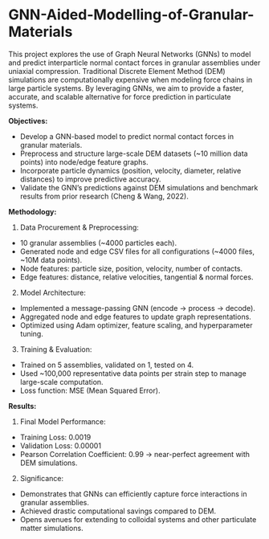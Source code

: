# GNN-Aided-Modelling-of-Granular-Materials
This project explores the use of Graph Neural Networks (GNNs) to model and predict interparticle normal contact forces in granular assemblies under uniaxial compression.
Traditional Discrete Element Method (DEM) simulations are computationally expensive when modeling force chains in large particle systems. By leveraging GNNs, we aim to provide a faster, accurate, and scalable alternative for force prediction in particulate systems. 

**Objectives:**
- Develop a GNN-based model to predict normal contact forces in granular materials.
- Preprocess and structure large-scale DEM datasets (~10 million data points) into node/edge feature graphs.
- Incorporate particle dynamics (position, velocity, diameter, relative distances) to improve predictive accuracy.
- Validate the GNN’s predictions against DEM simulations and benchmark results from prior research (Cheng & Wang, 2022).

**Methodology:**

1. Data Procurement & Preprocessing:
- 10 granular assemblies (~4000 particles each).
- Generated node and edge CSV files for all configurations (~4000 files, ~10M data points).
- Node features: particle size, position, velocity, number of contacts.
- Edge features: distance, relative velocities, tangential & normal forces.

2. Model Architecture:
- Implemented a message-passing GNN (encode → process → decode).
- Aggregated node and edge features to update graph representations.
- Optimized using Adam optimizer, feature scaling, and hyperparameter tuning.

3. Training & Evaluation:
- Trained on 5 assemblies, validated on 1, tested on 4.
- Used ~100,000 representative data points per strain step to manage large-scale computation.
- Loss function: MSE (Mean Squared Error).

**Results:**
1. Final Model Performance:
- Training Loss: 0.0019
- Validation Loss: 0.00001
- Pearson Correlation Coefficient: 0.99 → near-perfect agreement with DEM simulations.

2. Significance:
- Demonstrates that GNNs can efficiently capture force interactions in granular assemblies.
- Achieved drastic computational savings compared to DEM.
- Opens avenues for extending to colloidal systems and other particulate matter simulations.
